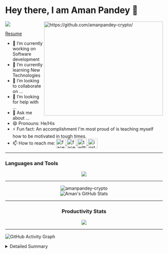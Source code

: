 <h1>Hey there, I am Aman Pandey 👋</h1>

<img align="right" alt="https://github.com/amanpandey-crypto/" src="https://github-readme-stats.vercel.app/api/top-langs/?username=amanpandey-crypto&langs_count=5&show_icons=true&theme=radical&hide=css,html" width="380" height="300" />

![](https://komarev.com/ghpvc/?username=your-github-amanpandey-crypto)
<br />

[Resume](https://drive.google.com/file/d/1caRsug7Y2PpacJPiK9l6aDCkQkbP2ftR/view)

- 🔭 I’m currently working on Software development 
- 🌱 I’m currently learning New Technologies
- 👯 I’m looking to collaborate on ...
- 🤔 I’m looking for help with ...
- 💬 Ask me about ...
- 😄 Pronouns: He/His
- ⚡ Fun fact: An accomplishment I'm most proud of is teaching myself how to be motivated in tough times.
- 📫 How to reach me: [<img align="center" src="https://cdn.worldvectorlogo.com/logos/facebook-3.svg" width="30px" alt="facebook"/> ](https://www.facebook.com/profile.php?id=100006235937640) 
 [<img align="center" src="https://cdn.worldvectorlogo.com/logos/linkedin-icon.svg" width="30px" alt="facebook"/> ](https://www.linkedin.com/in/aman-chandra-pandey-68112718b/) 
[<img align="center" src="https://cdn.worldvectorlogo.com/logos/twitter-6.svg" width="30px" alt="twitter"/> ](https://twitter.com/DecodeitAman)
[<img align="center" src="https://skillicons.dev/icons?i=instagram" width="30px" alt="instagram"/> ](https://www.instagram.com/amanpandey8651/)

<hr />

### Languages and Tools

<div align="center">
  <img src="https://skillicons.dev/icons?i=git,docker,c,py,cpp,js,django,flask,fastapi,react,vue,mongodb,mysql,sqlite,html,css,sass,heroku,aws,bash,vscode" />
<br /> 
</div>

<hr/>
<div align="center">

<img align="center" src="https://github-readme-streak-stats.herokuapp.com/?user=amanpandey-crypto&theme=radical&fire=DD2727" alt="amanpandey-crypto" />
<br/>
 <img  alt="Aman's GitHub Stats" src="https://github-readme-stats.vercel.app/api?username=amanpandey-crypto&show_icons=true&theme=radical&fire=DD2727" />

</div>
<div align="center">
 <hr/>
 
### Productivity Stats

![](https://github-profile-summary-cards.vercel.app/api/cards/profile-details?username=amanpandey-crypto&theme=monokai)

</div>
 <hr/>
 
![GitHub Activity Graph](https://activity-graph.herokuapp.com/graph?username=amanpandey-crypto&theme=redical&count_private=true)  

<details>
<summary>Detailed Summary</summary>
<br>
    
![Metrics](https://metrics.lecoq.io/amanpandey-crypto?template=classic&activity=1&followup=1&languages=1&lines=1&people=1&activity.limit=5&activity.days=14&activity.filter=all&activity.visibility=all&activity.timestamps=false&languages.colors=github&languages.threshold=0%25&people.limit=28&people.size=28&people.types=followers%2C%20following&people.identicons=false&people.shuffle=false&config.timezone=Asia%2FCalcutta&config.twemoji=true)
    
</details>

